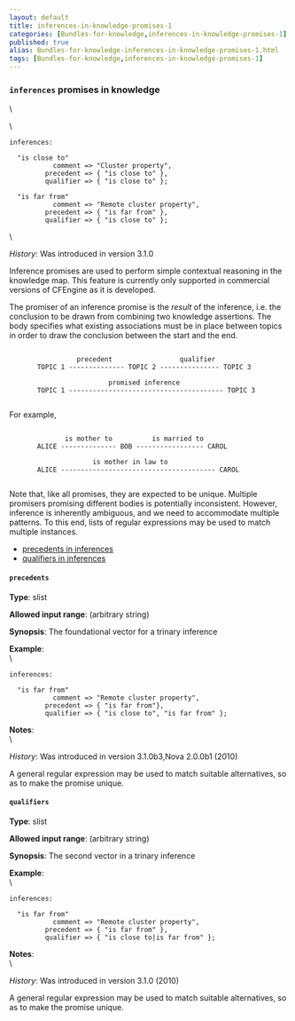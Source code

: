 ```yaml
---
layout: default
title: inferences-in-knowledge-promises-1
categories: [Bundles-for-knowledge,inferences-in-knowledge-promises-1]
published: true
alias: Bundles-for-knowledge-inferences-in-knowledge-promises-1.html
tags: [Bundles-for-knowledge,inferences-in-knowledge-promises-1]
---
```


### `inferences` promises in knowledge

\

\

~~~~ {.verbatim}
inferences:

  "is close to" 
           comment => "Cluster property",
         precedent => { "is close to" },
         qualifier => { "is close to" };

  "is far from" 
           comment => "Remote cluster property",
         precedent => { "is far from" },
         qualifier => { "is close to" };
~~~~

\

*History*: Was introduced in version 3.1.0

Inference promises are used to perform simple contextual reasoning in
the knowledge map. This feature is currently only supported in
commercial versions of CFEngine as it is developed.

The promiser of an inference promise is the *result* of the inference,
i.e. the conclusion to be drawn from combining two knowledge assertions.
The body specifies what existing associations must be in place between
topics in order to draw the conclusion between the start and the end.

~~~~ {.smallexample}
     
                 precedent                 qualifier
       TOPIC 1 -------------- TOPIC 2 --------------- TOPIC 3
     
                         promised inference
       TOPIC 1 --------------------------------------- TOPIC 3
     
~~~~

For example,

~~~~ {.smallexample}
     
              is mother to          is married to
       ALICE -------------- BOB ----------------- CAROL
     
                     is mother in law to
       ALICE --------------------------------------- CAROL
     
~~~~

Note that, like all promises, they are expected to be unique. Multiple
promisers promising different bodies is potentially inconsistent.
However, inference is inherently ambiguous, and we need to accommodate
multiple patterns. To this end, lists of regular expressions may be used
to match multiple instances.

-   [precedents in inferences](#precedents-in-inferences)
-   [qualifiers in inferences](#qualifiers-in-inferences)

#### `precedents`

**Type**: slist

**Allowed input range**: (arbitrary string)

**Synopsis**: The foundational vector for a trinary inference

**Example**:\
 \

~~~~ {.verbatim}
inferences:

  "is far from" 
           comment => "Remote cluster property",
         precedent => { "is far from"},
         qualifier => { "is close to", "is far from" };
~~~~

**Notes**:\
 \

*History*: Was introduced in version 3.1.0b3,Nova 2.0.0b1 (2010)

A general regular expression may be used to match suitable alternatives,
so as to make the promise unique.

#### `qualifiers`

**Type**: slist

**Allowed input range**: (arbitrary string)

**Synopsis**: The second vector in a trinary inference

**Example**:\
 \

~~~~ {.verbatim}
inferences:

  "is far from" 
           comment => "Remote cluster property",
         precedent => { "is far from" },
         qualifier => { "is close to|is far from" };
~~~~

**Notes**:\
 \

*History*: Was introduced in version 3.1.0 (2010)

A general regular expression may be used to match suitable alternatives,
so as to make the promise unique.
